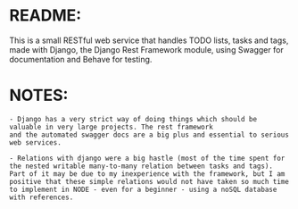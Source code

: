 README:
=======

This is a small RESTful web service that handles TODO lists, tasks and tags, made with Django, the Django Rest Framework module, using Swagger for documentation and Behave for testing.

NOTES:
======

    - Django has a very strict way of doing things which should be valuable in very large projects. The rest framework
    and the automated swagger docs are a big plus and essential to serious web services.

    - Relations with django were a big hastle (most of the time spent for the nested writable many-to-many relation between tasks and tags). Part of it may be due to my inexperience with the framework, but I am positive that these simple relations would not have taken so much time to implement in NODE - even for a beginner - using a noSQL database with references.